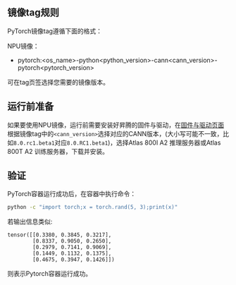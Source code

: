 ## 镜像tag规则
PyTorch镜像tag遵循下面的格式：

NPU镜像：

 - pytorch:<os_name>-python<python_version>-cann<cann_version>-pytorch<pytorch_version>

可在tag页签选择您需要的镜像版本。

## 运行前准备

如果要使用NPU镜像，运行前需要安装好昇腾的固件与驱动，在[固件与驱动页面](https://www.hiascend.com/hardware/firmware-drivers/community?product=4&model=32&cann=8.0.RC1.beta1&driver=1.0.RC1.alpha)根据镜像tag中的`<cann_version>`选择对应的CANN版本，(大小写可能不一致，比如`8.0.rc1.beta1`对应`8.0.RC1.beta1`)，选择Atlas 800I A2 推理服务器或Atlas 800T A2 训练服务器，下载并安装。

## 验证

PyTorch容器运行成功后，在容器中执行命令：

```bash
python -c "import torch;x = torch.rand(5, 3);print(x)"
```

若输出信息类似:

```
tensor([[0.3380, 0.3845, 0.3217],
        [0.8337, 0.9050, 0.2650],
        [0.2979, 0.7141, 0.9069],
        [0.1449, 0.1132, 0.1375],
        [0.4675, 0.3947, 0.1426]])
```

则表示Pytorch容器运行成功。
